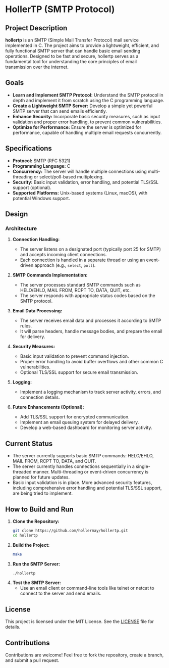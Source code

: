 # HollerTP (SMTP Protocol)

## Project Description

**hollertp** is an SMTP (Simple Mail Transfer Protocol) mail service implemented in C. The project aims to provide a lightweight, efficient, and fully functional SMTP server that can handle basic email sending operations. Designed to be fast and secure, hollertp serves as a fundamental tool for understanding the core principles of email transmission over the internet.

## Goals

- **Learn and Implement SMTP Protocol:** Understand the SMTP protocol in depth and implement it from scratch using the C programming language.
- **Create a Lightweight SMTP Server:** Develop a simple yet powerful SMTP server that can send emails efficiently.
- **Enhance Security:** Incorporate basic security measures, such as input validation and proper error handling, to prevent common vulnerabilities.
- **Optimize for Performance:** Ensure the server is optimized for performance, capable of handling multiple email requests concurrently.

## Specifications

- **Protocol:** SMTP (RFC 5321)
- **Programming Language:** C
- **Concurrency:** The server will handle multiple connections using multi-threading or select/poll-based multiplexing.
- **Security:** Basic input validation, error handling, and potential TLS/SSL support (optional).
- **Supported Platforms:** Unix-based systems (Linux, macOS), with potential Windows support.

## Design

### Architecture

1. **Connection Handling:**
   - The server listens on a designated port (typically port 25 for SMTP) and accepts incoming client connections.
   - Each connection is handled in a separate thread or using an event-driven approach (e.g., `select`, `poll`).

2. **SMTP Commands Implementation:**
   - The server processes standard SMTP commands such as HELO/EHLO, MAIL FROM, RCPT TO, DATA, QUIT, etc.
   - The server responds with appropriate status codes based on the SMTP protocol.

3. **Email Data Processing:**
   - The server receives email data and processes it according to SMTP rules.
   - It will parse headers, handle message bodies, and prepare the email for delivery.

4. **Security Measures:**
   - Basic input validation to prevent command injection.
   - Proper error handling to avoid buffer overflows and other common C vulnerabilities.
   - Optional TLS/SSL support for secure email transmission.

5. **Logging:**
   - Implement a logging mechanism to track server activity, errors, and connection details.

6. **Future Enhancements (Optional):**
   - Add TLS/SSL support for encrypted communication.
   - Implement an email queuing system for delayed delivery.
   - Develop a web-based dashboard for monitoring server activity.
  
## Current Status

- The server currently supports basic SMTP commands: HELO/EHLO, MAIL FROM, RCPT TO, DATA, and QUIT.
- The server currently handles connections sequentially in a single-threaded manner. Multi-threading or event-driven concurrency is planned for future updates.
- Basic input validation is in place. More advanced security features, including comprehensive error handling and potential TLS/SSL support, are being tried to implement.



## How to Build and Run

1. **Clone the Repository:**
   ```bash
   git clone https://github.com/hollermay/hollertp.git
   cd hollertp

2. **Build the Project:**
   ```bash
   make

3. **Run the SMTP Server:**
   ```bash
   ./hollertp

4. **Test the SMTP Server:**
   - Use an email client or command-line tools like telnet or netcat to connect to the server and send emails.

## License

This project is licensed under the MIT License. See the [LICENSE](./LICENSE) file for details.

## Contributions

Contributions are welcome! Feel free to fork the repository, create a branch, and submit a pull request.

